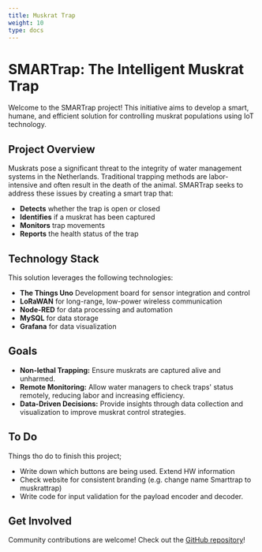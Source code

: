 ```yaml
---
title: Muskrat Trap
weight: 10
type: docs
---
```


# SMARTrap: The Intelligent Muskrat Trap

Welcome to the SMARTrap project! This initiative aims to develop a smart, humane, and efficient solution for controlling muskrat populations using IoT technology.

## Project Overview

Muskrats pose a significant threat to the integrity of water management systems in the Netherlands.
Traditional trapping methods are labor-intensive and often result in the death of the animal.
SMARTrap seeks to address these issues by creating a smart trap that:
- **Detects** whether the trap is open or closed
- **Identifies** if a muskrat has been captured
- **Monitors** trap movements
- **Reports** the health status of the trap

## Technology Stack
This solution leverages the following technologies:
- **The Things Uno** Development board for sensor integration and control
- **LoRaWAN** for long-range, low-power wireless communication
- **Node-RED** for data processing and automation
- **MySQL** for data storage
- **Grafana** for data visualization

## Goals

- **Non-lethal Trapping:** Ensure muskrats are captured alive and unharmed.
- **Remote Monitoring:** Allow water managers to check traps' status remotely, reducing labor and increasing efficiency.
- **Data-Driven Decisions:** Provide insights through data collection and visualization to improve muskrat control strategies.

## To Do
Things tho do to finish this project;
- Write down which buttons are being used. Extend HW information
- Check website for consistent branding (e.g. change name Smarttrap to muskrattrap)
- Write code for input validation for the payload encoder and decoder.

## Get Involved
Community contributions are welcome! Check out the [GitHub repository](https://github.com/jjgroenendijk/muskrattrap)!